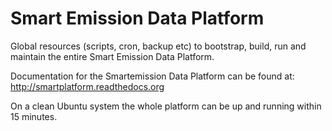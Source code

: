 # Smart Emission Data Platform

Global resources (scripts, cron, backup etc) to bootstrap, build, run and maintain the 
entire Smart Emission Data Platform.

Documentation for the Smartemission Data Platform can be found at: http://smartplatform.readthedocs.org

On a clean Ubuntu system the whole platform can be up and running within 15 minutes.
